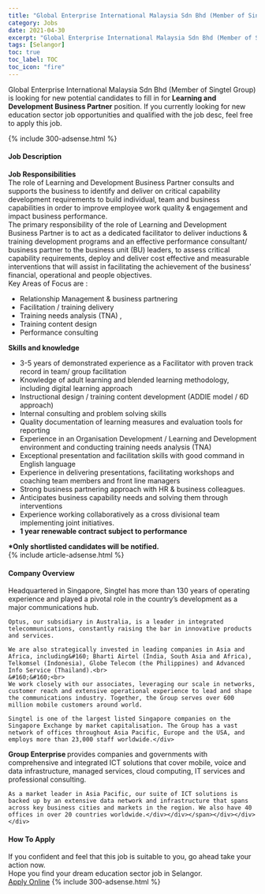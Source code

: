 ```yaml
---
title: "Global Enterprise International Malaysia Sdn Bhd (Member of Singtel Group) Vacancies Learning and Development Business Partner" 
category: Jobs 
date: 2021-04-30 
excerpt: "Global Enterprise International Malaysia Sdn Bhd (Member of Singtel Group) is currently looking for suitable person to fill in the Learning and Development Business Partner which positioned at Selangor" 
tags: [Selangor] 
toc: true 
toc_label: TOC 
toc_icon: "fire" 
--- 
```


<p>Global Enterprise International Malaysia Sdn Bhd (Member of Singtel Group) is looking for new potential candidates to fill in for <b>Learning and Development Business Partner</b> position. If you currently looking for new education sector job opportunities and qualified with the job desc, feel free to apply this job.
</p>{% include 300-adsense.html %} 
<div><div><h4>Job Description</h4></div><div><div><span><div><div><div><strong>Job Responsibilities</strong></div><div>The role of Learning and Development Business Partner consults and supports the business to identify and deliver on critical capability development requirements to build individual, team and business capabilities in order to improve employee work quality &amp; engagement and impact business performance.</div><div>The primary responsibility of the role of Learning and Development Business Partner is to act as a dedicated facilitator to deliver inductions &amp; training development programs and an effective performance consultant/ business partner to the business unit (BU) leaders, to assess critical capability requirements, deploy and deliver cost effective and measurable interventions that will assist in facilitating the achievement of the business&#8217; financial, operational and people objectives.</div><div>Key Areas of Focus are :</div><ul><li>Relationship Management &amp; business partnering</li><li>Facilitation / training delivery</li><li>Training needs analysis (TNA) ,</li><li>Training content design</li><li>Performance consulting</li></ul><div><strong>Skills and knowledge&#160;</strong></div><ul><li>3-5 years of demonstrated experience as a Facilitator with proven track record in team/ group facilitation</li><li>Knowledge of adult learning and blended learning methodology, including digital learning approach</li><li>Instructional design / training content development (ADDIE model / 6D approach)</li><li>Internal consulting and problem solving skills</li><li>Quality documentation of learning measures and evaluation tools for reporting</li><li>Experience in an Organisation Development / Learning and Development environment and conducting training needs analysis (TNA)</li><li>Exceptional presentation and facilitation skills with good command in English language</li><li>Experience in delivering presentations, facilitating workshops and coaching team members and front line managers</li><li>Strong business partnering approach with HR &amp; business colleagues.</li><li>Anticipates business capability needs and solving them through interventions</li><li>Experience working collaboratively as a cross divisional team implementing joint initiatives.</li><li><strong>1 year renewable contract subject to performance</strong></li></ul></div><div><strong>*Only shortlisted candidates will be notified.</strong></div></div></span></div></div></div> 
{% include article-adsense.html %} 
<div><div><h4>Company Overview</h4></div><div><div><span><div><div>
	Headquartered in Singapore, Singtel has more than 130 years of operating experience and played a pivotal role in the country&#8217;s development as a major communications hub.
	
	Optus, our subsidiary in Australia, is a leader in integrated telecommunications, constantly raising the bar in innovative products and services.
	
	We are also strategically invested in leading companies in Asia and Africa, including&#160; Bharti Airtel (India, South Asia and Africa), Telkomsel (Indonesia), Globe Telecom (the Philippines) and Advanced Info Service (Thailand).<br>
	&#160;&#160;<br>
	We work closely with our associates, leveraging our scale in networks, customer reach and extensive operational experience to lead and shape the communications industry. Together, the Group serves over 600 million mobile customers around world.
	
	Singtel is one of the largest listed Singapore companies on the Singapore Exchange by market capitalisation. The Group has a vast network of offices throughout Asia Pacific, Europe and the USA, and employs more than 23,000 staff worldwide.</div>
<div>
<strong>Group Enterprise </strong>provides companies and governments with comprehensive and integrated ICT solutions that cover mobile, voice and data infrastructure, managed services, cloud computing, IT services and professional consulting.
	
	As a market leader in Asia Pacific, our suite of ICT solutions is backed up by an extensive data network and infrastructure that spans across key business cities and markets in the region. We also have 40 offices in over 20 countries worldwide.</div></div></span></div></div></div> 
#### How To Apply 
If you confident and feel that this job is suitable to you, go ahead take your action now. <br/> 
Hope you find your dream education sector job in Selangor. <br/> 
<a href="https://www.jobstreet.com.my/en/job/learning-and-development-business-partner-4553784?jobId=jobstreet-my-job-4553784" class="btn btn--info" target="_blank" rel="nofollow noopenner">Apply Online</a> 
{% include 300-adsense.html %} 